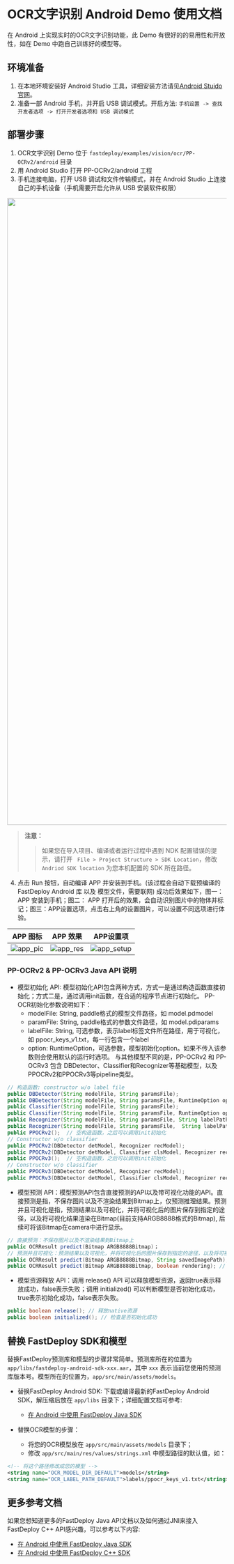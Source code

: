 # OCR文字识别 Android Demo 使用文档

在 Android 上实现实时的OCR文字识别功能，此 Demo 有很好的的易用性和开放性，如在 Demo 中跑自己训练好的模型等。

## 环境准备

1. 在本地环境安装好 Android Studio 工具，详细安装方法请见[Android Stuido 官网](https://developer.android.com/studio)。
2. 准备一部 Android 手机，并开启 USB 调试模式。开启方法: `手机设置 -> 查找开发者选项 -> 打开开发者选项和 USB 调试模式`

## 部署步骤

1. OCR文字识别 Demo 位于 `fastdeploy/examples/vision/ocr/PP-OCRv2/android` 目录
2. 用 Android Studio 打开 PP-OCRv2/android 工程
3. 手机连接电脑，打开 USB 调试和文件传输模式，并在 Android Studio 上连接自己的手机设备（手机需要开启允许从 USB 安装软件权限）

<p align="center">
<img width="1440" alt="image" src="https://user-images.githubusercontent.com/31974251/203257262-71b908ab-bb2b-47d3-9efb-67631687b774.png">
</p>

> **注意：**
>> 如果您在导入项目、编译或者运行过程中遇到 NDK 配置错误的提示，请打开 ` File > Project Structure > SDK Location`，修改 `Andriod SDK location` 为您本机配置的 SDK 所在路径。

4. 点击 Run 按钮，自动编译 APP 并安装到手机。(该过程会自动下载预编译的 FastDeploy Android 库 以及 模型文件，需要联网)
   成功后效果如下，图一：APP 安装到手机；图二： APP 打开后的效果，会自动识别图片中的物体并标记；图三：APP设置选项，点击右上角的设置图片，可以设置不同选项进行体验。

| APP 图标 | APP 效果 | APP设置项
  | ---     | --- | --- |
| ![app_pic](https://user-images.githubusercontent.com/14995488/203484427-83de2316-fd60-4baf-93b6-3755f9b5559d.jpg)   | ![app_res](https://user-images.githubusercontent.com/14995488/203495616-af42a5b7-d3bc-4fce-8d5e-2ed88454f618.jpg) |  ![app_setup](https://user-images.githubusercontent.com/14995488/203484436-57fdd041-7dcc-4e0e-b6cb-43e5ac1e729b.jpg) |  

### PP-OCRv2 & PP-OCRv3 Java API 说明

- 模型初始化 API: 模型初始化API包含两种方式，方式一是通过构造函数直接初始化；方式二是，通过调用init函数，在合适的程序节点进行初始化。 PP-OCR初始化参数说明如下：
  - modelFile: String, paddle格式的模型文件路径，如 model.pdmodel
  - paramFile: String, paddle格式的参数文件路径，如 model.pdiparams
  - labelFile: String, 可选参数，表示label标签文件所在路径，用于可视化，如 ppocr_keys_v1.txt，每一行包含一个label
  - option: RuntimeOption，可选参数，模型初始化option。如果不传入该参数则会使用默认的运行时选项。
    与其他模型不同的是，PP-OCRv2 和 PP-OCRv3 包含 DBDetector、Classifier和Recognizer等基础模型，以及PPOCRv2和PPOCRv3等pipeline类型。
```java
// 构造函数: constructor w/o label file
public DBDetector(String modelFile, String paramsFile);
public DBDetector(String modelFile, String paramsFile, RuntimeOption option);
public Classifier(String modelFile, String paramsFile);
public Classifier(String modelFile, String paramsFile, RuntimeOption option);
public Recognizer(String modelFile, String paramsFile, String labelPath);
public Recognizer(String modelFile, String paramsFile,  String labelPath, RuntimeOption option);
public PPOCRv2();  // 空构造函数，之后可以调用init初始化
// Constructor w/o classifier
public PPOCRv2(DBDetector detModel, Recognizer recModel);
public PPOCRv2(DBDetector detModel, Classifier clsModel, Recognizer recModel);
public PPOCRv3();  // 空构造函数，之后可以调用init初始化
// Constructor w/o classifier
public PPOCRv3(DBDetector detModel, Recognizer recModel);
public PPOCRv3(DBDetector detModel, Classifier clsModel, Recognizer recModel);
```  
- 模型预测 API：模型预测API包含直接预测的API以及带可视化功能的API。直接预测是指，不保存图片以及不渲染结果到Bitmap上，仅预测推理结果。预测并且可视化是指，预测结果以及可视化，并将可视化后的图片保存到指定的途径，以及将可视化结果渲染在Bitmap(目前支持ARGB8888格式的Bitmap), 后续可将该Bitmap在camera中进行显示。
```java
// 直接预测：不保存图片以及不渲染结果到Bitmap上
public OCRResult predict(Bitmap ARGB8888Bitmap)；
// 预测并且可视化：预测结果以及可视化，并将可视化后的图片保存到指定的途径，以及将可视化结果渲染在Bitmap上
public OCRResult predict(Bitmap ARGB8888Bitmap, String savedImagePath);
public OCRResult predict(Bitmap ARGB8888Bitmap, boolean rendering); // 只渲染 不保存图片
```
- 模型资源释放 API：调用 release() API 可以释放模型资源，返回true表示释放成功，false表示失败；调用 initialized() 可以判断模型是否初始化成功，true表示初始化成功，false表示失败。
```java
public boolean release(); // 释放native资源  
public boolean initialized(); // 检查是否初始化成功
```

## 替换 FastDeploy SDK和模型
替换FastDeploy预测库和模型的步骤非常简单。预测库所在的位置为 `app/libs/fastdeploy-android-sdk-xxx.aar`，其中 `xxx` 表示当前您使用的预测库版本号。模型所在的位置为，`app/src/main/assets/models`。
- 替换FastDeploy Android SDK: 下载或编译最新的FastDeploy Android SDK，解压缩后放在 `app/libs` 目录下；详细配置文档可参考:
  - [在 Android 中使用 FastDeploy Java SDK](../../../../../java/android/)

- 替换OCR模型的步骤：
  - 将您的OCR模型放在 `app/src/main/assets/models` 目录下；
  - 修改 `app/src/main/res/values/strings.xml` 中模型路径的默认值，如：
```xml
<!-- 将这个路径修改成您的模型 -->
<string name="OCR_MODEL_DIR_DEFAULT">models</string>  
<string name="OCR_LABEL_PATH_DEFAULT">labels/ppocr_keys_v1.txt</string>
```  

## 更多参考文档
如果您想知道更多的FastDeploy Java API文档以及如何通过JNI来接入FastDeploy C++ API感兴趣，可以参考以下内容:
- [在 Android 中使用 FastDeploy Java SDK](../../../../../java/android/)
- [在 Android 中使用 FastDeploy C++ SDK](../../../../../docs/cn/faq/use_cpp_sdk_on_android.md)  
